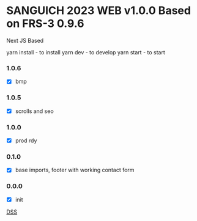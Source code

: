 # SANGUICH 2023 WEB v1.0.0 Based on FRS-3 0.9.6

Next JS Based

yarn install - to install
yarn dev - to develop
yarn start - to start

### 1.0.6
- [x] bmp
### 1.0.5
- [x] scrolls and seo
### 1.0.0
- [x] prod rdy
### 0.1.0
- [x] base imports, footer with working contact form
### 0.0.0
- [x] init

[DSS](https://deepsleepstudio.com)
